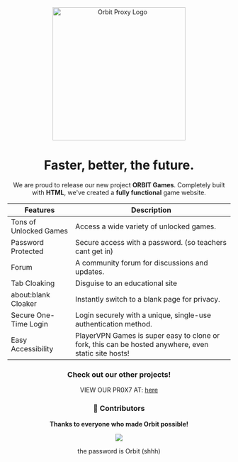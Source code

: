 <div align="center">
  <img src="Assets/Banner.jpg" alt="Orbit Proxy Logo" style="width: 300px; height: auto; object-fit: contain;">
</div>



<div align="center">  
  <h1>Faster, better, the future.</h1>  
  <p>We are proud to release our new project <strong>ORBIT Games</strong>. Completely built with <strong>HTML</strong>, we've created a <strong>fully functional</strong> game website.</p>



| Features               | Description                                                |
|-------------------------|------------------------------------------------------------|
| Tons of Unlocked Games | Access a wide variety of unlocked games.                  |
| Password Protected      | Secure access with a password.  (so teachers cant get in)      |
| Forum | A community forum for discussions and updates.  |
| Tab Cloaking            | Disguise to an educational site                            |
| about:blank Cloaker     | Instantly switch to a blank page for privacy.              |
| Secure One-Time Login   | Login securely with a unique, single-use authentication method. |
| Easy Accessibility      | PlayerVPN Games is super easy to clone or fork, this can be hosted anywhere, even static site hosts! |






### Check out our other projects!
VIEW OUR PR0X7 AT: <a href="https://playervpn.github.io/search" target="_blank">here</a>


### 🙌 Contributors  
**Thanks to everyone who made Orbit possible!**

<div align="center">
  <a href="https://github.com/PlayerVPN/playervpn-game/graphs/contributors">
    <img src="https://contrib.rocks/image?repo=PlayerVPN/playervpn-game"/>
  </a>
</div>

the password is Orbit (shhh)

